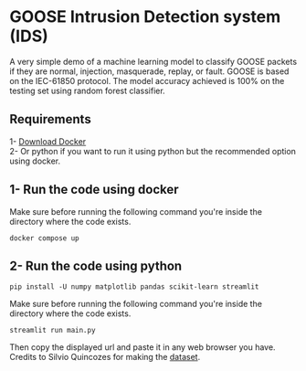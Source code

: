 # GOOSE Intrusion Detection system (IDS)
A very simple demo of a machine learning model to classify GOOSE packets if they are normal, injection, masquerade, replay, or fault. GOOSE is based on the IEC-61850 protocol. The model accuracy achieved is 100% on the testing set using random forest classifier. 
## Requirements
1- [Download Docker](https://docs.docker.com/engine/install/)<br>
2- Or python if you want to run it using python but the recommended option using docker.
## 1- Run the code using docker
Make sure before running the following command you're inside the directory where the code exists.
```
docker compose up
```
## 2- Run the code using python
```
pip install -U numpy matplotlib pandas scikit-learn streamlit
```
Make sure before running the following command you're inside the directory where the code exists.
```
streamlit run main.py
```
Then copy the displayed url and paste it in any web browser you have.<br>
Credits to Silvio Quincozes for making the [dataset](https://www.kaggle.com/datasets/sequincozes/power-system-intrusion-dataset?select=Train.csv).
